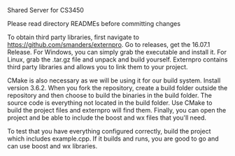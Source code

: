 Shared Server for CS3450

Please read directory READMEs before committing changes

To obtain third party libraries, first navigate to https://github.com/smanders/externpro. Go to releases, get the 16.07.1 Release. For Windows, you can simply grab the executable and install it. For Linux, grab the .tar.gz file and unpack and build yourself. Externpro contains third party libraries and allows you to link them to your project.

CMake is also necessary as we will be using it for our build system. Install version 3.6.2. When you fork the repository, create a build folder outside the repository and then choose to build the binaries in the build folder. The source code is everything not located in the build folder. Use CMake to build the project files and externpro will find them. Finally, you can open the project and be able to include the boost and wx files that you'll need.

To test that you have everything configured correctly, build the project which includes example.cpp. If it builds and runs, you are good to go and can use boost and wx libraries.

